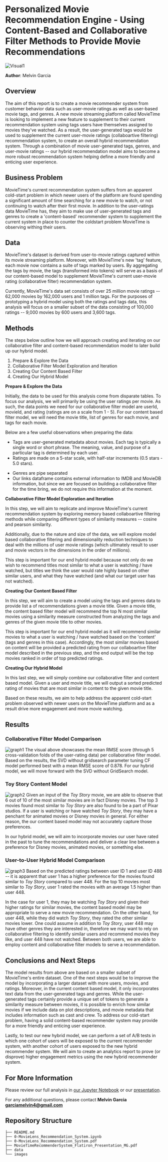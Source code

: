 # Personalized Movie Recommendation Engine - Using Content-Based and Collaborative Filter Methods to Provide Movie Recommendations 

![Visual1](./2-images/movie_streaming.jpg)

**Author**: Melvin Garcia

## Overview

The aim of this report is to create a movie recommender system from customer behavior data such as user-movie ratings as well as user-based movie tags, and genres. A new movie streaming platform called MovieTime is looking to implement a new feature to supplement to their current recommendation system using tags users have themselves assigned to movies they've watched. As a result, the user-generated tags would be used to supplement the current user-movie ratings (collaboartive filtering) recommendation system, to create an overall hybrid recommendation system. Through a combination of movie user-generated tags, genres, and user-movie ratings -- our hybrid recommendation model aims to become a more robust recommendation system helping define a more friendly and enticing user experience.

## Business Problem

MovieTime's current recommendation system suffers from an apparent cold-start problem in which newer users of the platform are found spending a significant amount of time searching for a new movie to watch, or not continuing to watch after their first movie. In addition to the user-ratings data MovieTime has, they aim to make use of user-generated tags and genres to create a 'content-based' recommender system to supplement the current system in place to counter the coldstart problem MovieTime is observing withing their users.

## Data

MovieTime's dataset is derived from user-to-movie ratings captured within its movie streaming platform. Moreover, with MovieTime's new 'tag' feature, each movie now contains a suite of tags marked by users. By aggregating the tags by movie, the tags (transformed into tokens) will serve as a basis of our content-based model to supplement MovieTime's current user-movie rating (collaborative filter) recommendation system. 

Currently, MovieTime's data set consists of over 25 million movie ratings -- 62,000 movies by 162,000 users and 1 million tags. For the purposes of prototyping a hybrid model using both the ratings and tags data, this analysis will focus on a smaller subset of the data consisting of 100,000 ratings -- 9,000 movies by 600 users and 3,600 tags.

## Methods

The steps below outline how we will approach creating and iterating on our collaborative filter and content-based recommendation model to later build up our hybrid model.

1. Prepare & Explore the Data
2. Collaborative Filter Model Exploration and Iteration
3. Creating Our Content Based Filter
4. Creating Our Hybrid Model

**Prepare & Explore the Data**

Initially, the data to be used for this analysis come from disparate tables. To focus our analysis, we will primarily be using the user ratings per movie. As such, the data points we need for our collaborative filter model are userId, movieId, and rating (ratings are on a scale from 1 - 5). For our content based filter model, we will need the movie title, list of genres for each movie, and tags for each movie.

Below are a few useful observations when preparing the data:
* Tags are user-generated metadata about movies. Each tag is typically a single word or short phrase. The meaning, value, and purpose of a particular tag is determined by each user.
* Ratings are made on a 5-star scale, with half-star increments (0.5 stars - 5.0 stars).
- Genres are pipe separated
- Our links dataframe contains external information to IMDB and MovieDB information, but since we are focused on building a collaborative filter for the time bring, we do not require this information at the moment.

**Collaborative Filter Model Exploration and Iteration**

In this step, we will aim to replicate and improve MovieTime's current recommendation system by exploring memory based collaboartive filtering methods while comparing different types of similarity measures -- cosine and pearson similarity. 

Additionally, due to the nature and size of the data, we will explore model based collaborative filtering and dimensionality reduction techniques to deal with the millions of user movie ratings (which ultimately result to user and movie vectors in the dimensions in the order of millions). 

This step is important for our end hybrid model because not only do we wish to recommend titles most similar to what a user is watching / have watched, but titles we think the user would rate highly based on other similar users, and what they have watched (and what our target user has not watched).

**Creating Our Content Based Filter**

In this step, we will aim to create a model using the tags and genres data to provide list a of recommendations given a movie title. Given a movie title, the content based filter model will recommend the top N most similar movies using a similarity measure constructed from analyzing the tags and genres of the given movie title to other movies.

This step is important for our end hybrid model as it will recommend similar movies to what a user is watching / have watched based on the 'content' (tags and genres in this case). Accordingly, the most similar movies based on content will be provided a predicted rating from our collaboartive filter model described in the previous step, and the end output will be the top movies ranked in order of top predicted ratings.

**Creating Our Hybrid Model**

In this last step, we will simply combine our collaborative filter and content based model. Given a user and movie title, we will output a sorted predicted rating of movies that are most similar in content to the given movie title.

Based on these results, we aim to help address the apparent cold-start problem observed with newer users on the MovieTime platform and as a result drive more engagement and more movie watching.

## Results

### Collaborative Filter Model Comparison
![graph1](./2-images/CollaborativeFilterModelComparison.jpg)
The visual above showcases the mean RMSE score (through 5 cross-validation folds of the user-rating data) per collaborative filter model. Based on the results, the SVD without gridsearch parameter tuning CF model performed best with a mean RMSE score of 0.878. For our hybrid model, we will move forward with the SVD without GridSearch model.

### Toy Story Content Model
![graph2](./2-images/ToyStory_ContentModel.png)
Given an input of the *Toy Story* movie, we are able to observe that 6 out of 10 of the most similar movies are in fact Disney movies. The top 3 movies found most similar to *Toy Story* are also found to be a part of Pixar studios. If a user is watching or have watched *Toy Story*, they may have a penchant for animated movies or Disney movies in general. For either reason, the our content based model may not accurately capture those preferences.

In our hybrid model, we will aim to incorporate movies our user have rated in the past to tune the recommendations and deliver a clear line between a preference for Disney movies, animated movies, or something else.

### User-to-User Hybrid Model Comparison
![graph3](./2-images/userId1_448_comparison.png)
Based on the predicted ratings between user ID 1 and user ID 488 -- it is apparent that user 1 has a higher preference for the movies found similar to *Toy Story* compared to user 448. For the top 10 movies most similar to *Toy Story*, user 1 rated the movies with an average 1.5 higher than user 448.

In the case for user 1, they may be watching *Toy Story* and given their higher ratings for similar movies, the content based model may be appropriate to serve a new movie recommendation. On the other hand, for user 448, while they did watch *Toy Story*, they rated the other similar movies lower. One could assume in addition to *Toy Story*, user 448 may have other genres they are interested in, therefore we may want to rely on collaborative filtering to identify similar users and recommend movies they like, and user 448 have not watched. Between both users, we are able to employ content and collaborative filter models to serve a recommendation.

## Conclusions and Next Steps

The model results from above are based on a smaller subset of MovieTime's entire dataset. One of the next steps would be to improve the model by incorporating a larger dataset with more users, movies, and ratings. Moreover, in the current content based model, it only incorporates text data from the user-generated tags and genres. While the user-generated tags certainly provide a unique set of tokens to generate a similarity measure between movies, it is possible to enrich how similar movies if we include data on plot descriptions, and movie metadata that includes information such as cast and crew. To address our cold-start problem, having a solid content-based recommender system may provide for a more friendly and enticing user experience.

Lastly, to test our new hybrid model, we can perform a set of A/B tests in which one cohort of users will be exposed to the current recommender system, with another cohort of users exposed to the new hybrid recommender system. We will aim to create an analytics report to prove (or disprove) higher engagement metrics using the new hybrid recommender system.

## For More Information

Please review our full analysis in [our Jupyter Notebook](./0-MovieLens_Recommendation_System.ipynb) or our [presentation](./MovieTimeRecommenderSystem_Flatiron_Presentation_MG.pdf).

For any additional questions, please contact **Melvin Garcia garciamelvin4@gmail.com**

## Repository Structure

```
├── README.md                           
├── 0-MovieLens_Recommendation_System.ipynb 
├── 0-MovieLens_Recommendation_System.pdf 
├── MovieTimeRecommenderSystem_Flatiron_Presentation_MG.pdf
├── data
└── images
```
